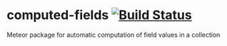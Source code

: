 # computed-fields [![Build Status](https://travis-ci.org/maximummeteor/computed-fields.svg)](https://travis-ci.org/maximummeteor/computed-fields)
Meteor package for automatic computation of field values in a collection
